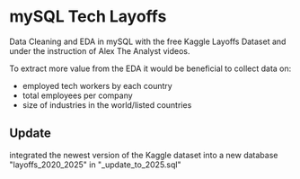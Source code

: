 # mySQL Tech Layoffs
Data Cleaning and EDA in mySQL with the free Kaggle Layoffs Dataset and under the instruction of Alex The Analyst videos.

To extract more value from the EDA it would be beneficial to collect data on:

- employed tech workers by each country
- total employees per company
- size of industries in the world/listed countries

## Update
integrated the newest version of the Kaggle dataset into a new database "layoffs_2020_2025" in "_update_to_2025.sql"
